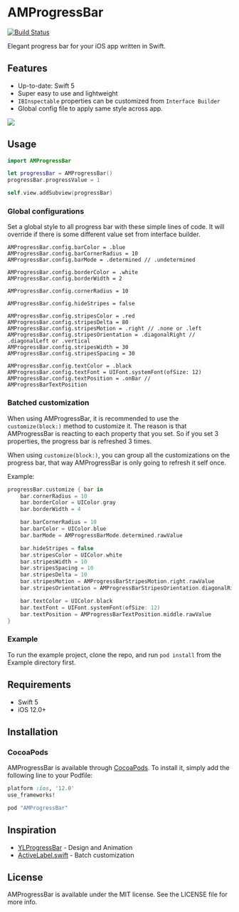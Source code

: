 # AMProgressBar
[![Build Status](http://img.shields.io/travis/Abdul-Moiz/AMProgressBar.svg?style=flat)](https://travis-ci.org/Abdul-Moiz/AMProgressBar)

Elegant progress bar for your iOS app written in Swift.

## Features

* Up-to-date: Swift 5
* Super easy to use and lightweight
* `IBInspectable` properties can be customized from `Interface Builder`
* Global config file to apply same style across app.

![](AMProgressBar.gif)

## Usage

```swift
import AMProgressBar

let progressBar = AMProgressBar()
progressBar.progressValue = 1

self.view.addSubview(progressBar)
```

### Global configurations

Set a global style to all progress bar with these simple lines of code. It will override if there is some different value set from interface builder.
```
AMProgressBar.config.barColor = .blue
AMProgressBar.config.barCornerRadius = 10
AMProgressBar.config.barMode = .determined // .undetermined

AMProgressBar.config.borderColor = .white
AMProgressBar.config.borderWidth = 2

AMProgressBar.config.cornerRadius = 10

AMProgressBar.config.hideStripes = false

AMProgressBar.config.stripesColor = .red
AMProgressBar.config.stripesDelta = 80
AMProgressBar.config.stripesMotion = .right // .none or .left
AMProgressBar.config.stripesOrientation = .diagonalRight // .diagonalLeft or .vertical
AMProgressBar.config.stripesWidth = 30
AMProgressBar.config.stripesSpacing = 30

AMProgressBar.config.textColor = .black
AMProgressBar.config.textFont = UIFont.systemFont(ofSize: 12)
AMProgressBar.config.textPosition = .onBar // AMProgressBarTextPosition
```

### Batched customization

When using AMProgressBar, it is recommended to use the `customize(block:)` method to customize it. The reason is that AMProgressBar is reacting to each property that you set. So if you set 3 properties, the progress bar is refreshed 3 times.

When using `customize(block:)`, you can group all the customizations on the progress bar, that way AMProgressBar is only going to refresh it self once.

Example:

```swift
progressBar.customize { bar in
    bar.cornerRadius = 10
    bar.borderColor = UIColor.gray
    bar.borderWidth = 4

    bar.barCornerRadius = 10
    bar.barColor = UIColor.blue
    bar.barMode = AMProgressBarMode.determined.rawValue

    bar.hideStripes = false
    bar.stripesColor = UIColor.white
    bar.stripesWidth = 10
    bar.stripesSpacing = 10
    bar.stripesDelta = 10
    bar.stripesMotion = AMProgressBarStripesMotion.right.rawValue
    bar.stripesOrientation = AMProgressBarStripesOrientation.diagonalRight.rawValue

    bar.textColor = UIColor.black
    bar.textFont = UIFont.systemFont(ofSize: 12)
    bar.textPosition = AMProgressBarTextPosition.middle.rawValue
}
```

### Example
To run the example project, clone the repo, and run `pod install` from the Example directory first.

## Requirements
* Swift 5
* iOS 12.0+

## Installation

### CocoaPods
AMProgressBar is available through [CocoaPods](http://cocoapods.org). To install
it, simply add the following line to your Podfile:

```ruby
platform :ios, '12.0'
use_frameworks!

pod "AMProgressBar"
```

## Inspiration
* [YLProgressBar](https://github.com/yannickl/YLProgressBar) - Design and Animation
* [ActiveLabel.swift](https://github.com/optonaut/ActiveLabel.swift) - Batch customization

## License

AMProgressBar is available under the MIT license. See the LICENSE file for more info.
